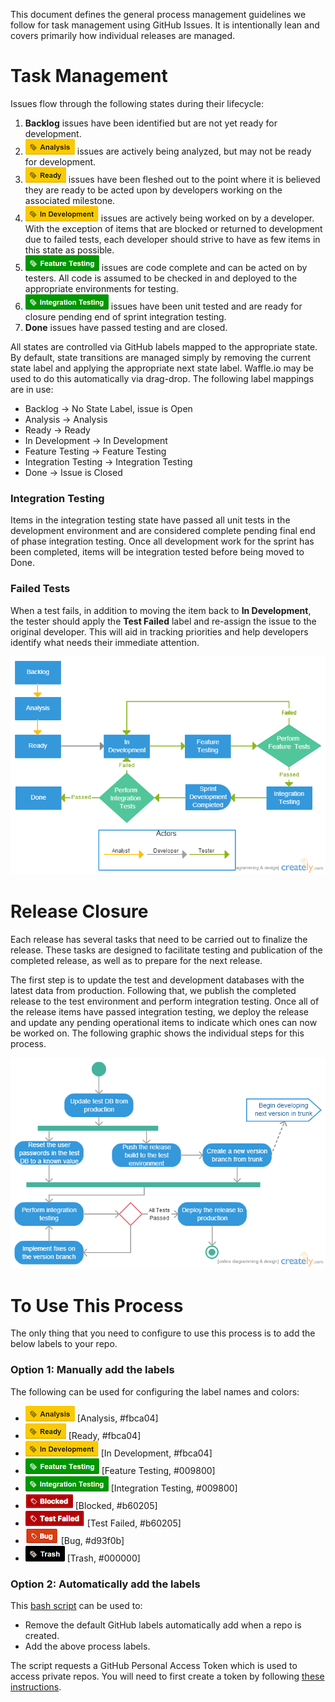 This document defines the general process management guidelines we follow for task management using GitHub Issues.  It is intentionally lean and covers primarily how individual releases are managed.

# Task Management
Issues flow through the following states during their lifecycle:

1. **Backlog** issues have been identified but are not yet ready for development.
2. ![Analysis Label](Labels/analysis.png) issues are actively being analyzed, but may not be ready for development.
2. ![Ready Label](Labels/Ready.png) issues have been fleshed out to the point where it is believed they are ready to be acted upon by developers working on the associated milestone.
3. ![In Development Label](Labels/InDevelopment.png) issues are actively being worked on by a developer.  With the exception of items that are blocked or returned to development due to failed tests, each developer should strive to have as few items in this state as possible.
4. ![Feature Testing Label](Labels/FeatureTesting.png) issues are code complete and can be acted on by testers.  All code is assumed to be checked in and deployed to the appropriate environments for testing.
5. ![Integration Testing Label](Labels/IntegrationTesting.png) issues have been unit tested and are ready for closure pending end of sprint integration testing.
6. **Done** issues have passed testing and are closed.

All states are controlled via GitHub labels mapped to the appropriate state. By default, state transitions are managed simply by removing the current state label and applying the appropriate next state label.  Waffle.io may be used to do this automatically via drag-drop. The following label mappings are in use:

* Backlog -> No State Label, issue is Open
* Analysis -> Analysis
* Ready -> Ready
* In Development -> In Development
* Feature Testing -> Feature Testing
* Integration Testing -> Integration Testing
* Done -> Issue is Closed

### Integration Testing
Items in the integration testing state have passed all unit tests in the development environment and are considered complete pending final end of phase integration testing.  Once all development work for the sprint has been completed, items will be integration tested before being moved to Done.

### Failed Tests
When a test fails, in addition to moving the item back to **In Development**, the tester should apply the **Test Failed** label and re-assign the issue to the original developer.  This will aid in tracking priorities and help developers identify what needs their immediate attention.

![Issue Management Process](Software%20Development%20Process.png)

# Release Closure
Each release has several tasks that need to be carried out to finalize the release.  These tasks are designed to facilitate testing and publication of the completed release, as well as to prepare for the next release.

The first step is to update the test and development databases with the latest data from production.  Following that, we publish the completed release to the test environment and perform integration testing.  Once all of the release items have passed integration testing, we deploy the release and update any pending operational items to indicate which ones can now be worked on.  The following graphic shows the individual steps for this process.

![Sprint Closure Process](Sprint%20Closure.png)

# To Use This Process

The only thing that you need to configure to use this process is to add the below labels to your repo.

### Option 1: Manually add the labels

The following can be used for configuring the label names and colors:
* ![Analysis](Labels/analysis.png) [Analysis, #fbca04]
* ![Ready Label](Labels/Ready.png) [Ready, #fbca04]
* ![In Development Label](Labels/InDevelopment.png) [In Development, #fbca04]
* ![Feature Testing Label](Labels/FeatureTesting.png) [Feature Testing, #009800]
* ![Integration Testing Label](Labels/IntegrationTesting.png) [Integration Testing, #009800]
* ![Blocked Label](Labels/blocked.png) [Blocked, #b60205]
* ![Test Failed Label](Labels/testFailed.png) [Test Failed, #b60205]
* ![Bug Label](Labels/bug.png) [Bug, #d93f0b]
* ![Trash](Labels/Trash.png) [Trash, #000000]

### Option 2: Automatically add the labels

This [bash script](/SetupLabels.sh) can be used to:
* Remove the default GitHub labels automatically add when a repo is created.
* Add the above process labels.

The script requests a GitHub Personal Access Token which is used to access private repos. You will need to first create a token by following [these instructions](https://help.github.com/articles/creating-an-access-token-for-command-line-use/).

